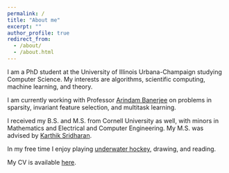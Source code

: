 ```yaml
---
permalink: /
title: "About me"
excerpt: ""
author_profile: true
redirect_from: 
  - /about/
  - /about.html
---
```


I am a PhD student at the University of Illinois Urbana-Champaign studying Computer Science. My interests are algorithms, scientific computing, machine learning, and theory. 

I am currently working with Professor [Arindam Banerjee](https://arindam.cs.illinois.edu/) on problems in sparsity, invariant feature selection, and multitask learning. 

I received my B.S. and M.S. from Cornell University as well, with minors in Mathematics and Electrical and Computer Engineering. My M.S. was advised by [Karthik Sridharan](https://www.cs.cornell.edu/~sridharan/).

In my free time I enjoy playing [underwater hockey](https://illinois.campuslabs.com/engage/organization/underwaterhockey), drawing, and reading. 

My CV is available [here](http://janezdu.github.io/files/cv.pdf).

